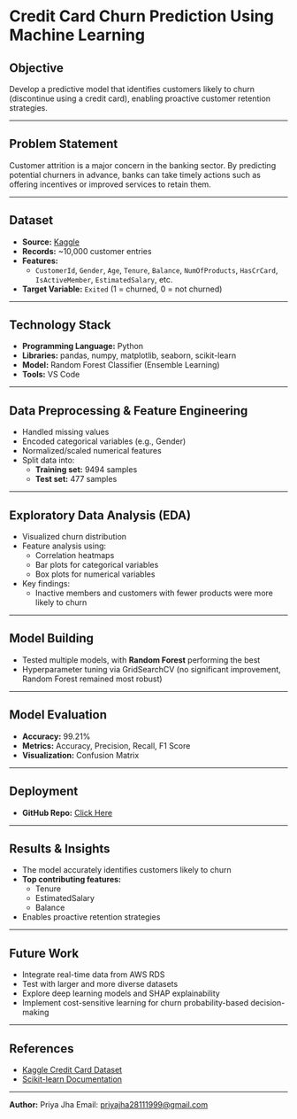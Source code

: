 # Credit Card Churn Prediction Using Machine Learning

## Objective
Develop a predictive model that identifies customers likely to churn (discontinue using a credit card), enabling proactive customer retention strategies.

---

## Problem Statement
Customer attrition is a major concern in the banking sector. By predicting potential churners in advance, banks can take timely actions such as offering incentives or improved services to retain them.

---

## Dataset
- **Source:** [Kaggle](https://www.kaggle.com/datasets/gauravtopre/bank-customer-churn-dataset)  
- **Records:** ~10,000 customer entries  
- **Features:**  
  - `CustomerId`, `Gender`, `Age`, `Tenure`, `Balance`, `NumOfProducts`, `HasCrCard`, `IsActiveMember`, `EstimatedSalary`, etc.
- **Target Variable:** `Exited` (1 = churned, 0 = not churned)

---

## Technology Stack
- **Programming Language:** Python  
- **Libraries:** pandas, numpy, matplotlib, seaborn, scikit-learn  
- **Model:** Random Forest Classifier (Ensemble Learning)  
- **Tools:** VS Code  

---

## Data Preprocessing & Feature Engineering
- Handled missing values
- Encoded categorical variables (e.g., Gender)
- Normalized/scaled numerical features
- Split data into:
  - **Training set:** 9494 samples
  - **Test set:** 477 samples

---

## Exploratory Data Analysis (EDA)
- Visualized churn distribution
- Feature analysis using:
  - Correlation heatmaps
  - Bar plots for categorical variables
  - Box plots for numerical variables
- Key findings:
  - Inactive members and customers with fewer products were more likely to churn

---

## Model Building
- Tested multiple models, with **Random Forest** performing the best
- Hyperparameter tuning via GridSearchCV (no significant improvement, Random Forest remained most robust)

---

## Model Evaluation
- **Accuracy:** 99.21%  
- **Metrics:** Accuracy, Precision, Recall, F1 Score  
- **Visualization:** Confusion Matrix

---

## Deployment
- **GitHub Repo:** [Click Here](https://github.com/priya-jha-23/capston_project_exl)

---

## Results & Insights
- The model accurately identifies customers likely to churn
- **Top contributing features:**
  - Tenure
  - EstimatedSalary
  - Balance
- Enables proactive retention strategies

---

## Future Work
- Integrate real-time data from AWS RDS
- Test with larger and more diverse datasets
- Explore deep learning models and SHAP explainability
- Implement cost-sensitive learning for churn probability-based decision-making

---

## References
- [Kaggle Credit Card Dataset](https://www.kaggle.com/datasets/gauravtopre/bank-customer-churn-dataset)  
- [Scikit-learn Documentation](https://scikit-learn.org/stable/)

---

**Author:** Priya Jha  Email: priyajha28111999@gmail.com  
